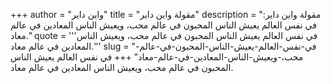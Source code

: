 +++
author = "واين داير"
title = "مقولة واين داير"
description = "مقولة واين داير: في نفس العالم يعيش الناس المحبون في عالم محب، ويعيش الناس المعادين في عالم معاد."
quote = '''في نفس العالم يعيش الناس المحبون في عالم محب، ويعيش الناس المعادين في عالم معاد.'''
slug = "في-نفس-العالم-يعيش-الناس-المحبون-في-عالم-محب،-ويعيش-الناس-المعادين-في-عالم-معاد"
+++
في نفس العالم يعيش الناس المحبون في عالم محب، ويعيش الناس المعادين في عالم معاد.
